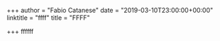 +++
author = "Fabio Catanese"
date = "2019-03-10T23:00:00+00:00"
linktitle = "ffff"
title = "FFFF"

+++
ffffff